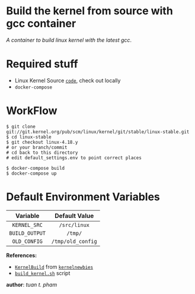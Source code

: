 Build the kernel from source with gcc container
===============================================
*A container to build linux kernel with the latest gcc*.

Required stuff
=============
* Linux Kernel Source [`code`][3], check out locally
* `docker-compose`

WorkFlow
========
```
$ git clone git://git.kernel.org/pub/scm/linux/kernel/git/stable/linux-stable.git
$ cd linux-stable
$ git checkout linux-4.18.y
# or your branch/commit
# cd back to this directory
# edit default_settings.env to point correct places

$ docker-compose build
$ docker-compose up
```

Default Environment Variables
=============================
| Variable       | Default Value |
|:--------------:|:-------------:|
| `KERNEL_SRC`   | `/src/linux`  |
| `BUILD_OUTPUT` | `/tmp/`       |
| `OLD_CONFIG`   | `/tmp/old_config` |

**References:**
* [`KernelBuild`][0] from [`kernelnewbies`][1]
* [`build_kernel.sh`][2] script

__author__: *tuan t. pham*


[0]: https://kernelnewbies.org/KernelBuild
[1]: https://kernelnewbies.org
[2]: https://github.com/neofob/tscripts/blob/master/misc/build_kernel.sh
[3]: git://git.kernel.org/pub/scm/linux/kernel/git/stable/linux-stable.git
